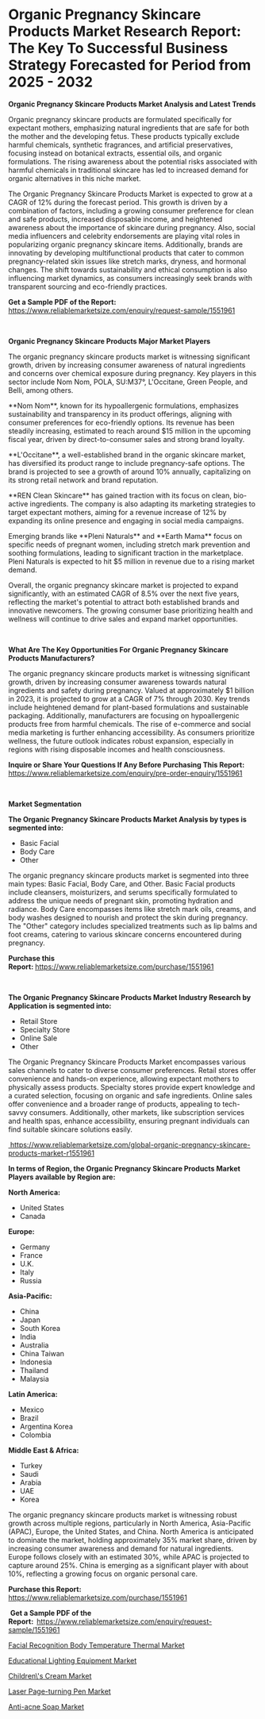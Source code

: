 <p><h1>Organic Pregnancy Skincare Products Market Research Report: The Key To Successful Business Strategy Forecasted for Period from 2025 - 2032</h1></p><p><strong>Organic Pregnancy Skincare Products Market Analysis and Latest Trends</strong></p>
<p><p>Organic pregnancy skincare products are formulated specifically for expectant mothers, emphasizing natural ingredients that are safe for both the mother and the developing fetus. These products typically exclude harmful chemicals, synthetic fragrances, and artificial preservatives, focusing instead on botanical extracts, essential oils, and organic formulations. The rising awareness about the potential risks associated with harmful chemicals in traditional skincare has led to increased demand for organic alternatives in this niche market.</p><p>The Organic Pregnancy Skincare Products Market is expected to grow at a CAGR of 12% during the forecast period. This growth is driven by a combination of factors, including a growing consumer preference for clean and safe products, increased disposable income, and heightened awareness about the importance of skincare during pregnancy. Also, social media influencers and celebrity endorsements are playing vital roles in popularizing organic pregnancy skincare items. Additionally, brands are innovating by developing multifunctional products that cater to common pregnancy-related skin issues like stretch marks, dryness, and hormonal changes. The shift towards sustainability and ethical consumption is also influencing market dynamics, as consumers increasingly seek brands with transparent sourcing and eco-friendly practices.</p></p>
<p><strong>Get a Sample PDF of the Report:&nbsp;</strong> <a href="https://www.reliablemarketsize.com/enquiry/request-sample/1551961?utm_campaign=2041&utm_medium=2&utm_source=Github&utm_content=ia&utm_term=05042025&utm_id=organic-pregnancy-skincare-products">https://www.reliablemarketsize.com/enquiry/request-sample/1551961</a></p>
<p>&nbsp;</p>
<p><strong>Organic Pregnancy Skincare Products Major Market Players</strong></p>
<p><p>The organic pregnancy skincare products market is witnessing significant growth, driven by increasing consumer awareness of natural ingredients and concerns over chemical exposure during pregnancy. Key players in this sector include Nom Nom, POLA, SU:M37°, L'Occitane, Green People, and Belli, among others.</p><p>**Nom Nom**, known for its hypoallergenic formulations, emphasizes sustainability and transparency in its product offerings, aligning with consumer preferences for eco-friendly options. Its revenue has been steadily increasing, estimated to reach around $15 million in the upcoming fiscal year, driven by direct-to-consumer sales and strong brand loyalty.</p><p>**L'Occitane**, a well-established brand in the organic skincare market, has diversified its product range to include pregnancy-safe options. The brand is projected to see a growth of around 10% annually, capitalizing on its strong retail network and brand reputation.</p><p>**REN Clean Skincare** has gained traction with its focus on clean, bio-active ingredients. The company is also adapting its marketing strategies to target expectant mothers, aiming for a revenue increase of 12% by expanding its online presence and engaging in social media campaigns.</p><p>Emerging brands like **Pleni Naturals** and **Earth Mama** focus on specific needs of pregnant women, including stretch mark prevention and soothing formulations, leading to significant traction in the marketplace. Pleni Naturals is expected to hit $5 million in revenue due to a rising market demand.</p><p>Overall, the organic pregnancy skincare market is projected to expand significantly, with an estimated CAGR of 8.5% over the next five years, reflecting the market's potential to attract both established brands and innovative newcomers. The growing consumer base prioritizing health and wellness will continue to drive sales and expand market opportunities.</p></p>
<p>&nbsp;</p>
<p><strong>What Are The Key Opportunities For Organic Pregnancy Skincare Products Manufacturers?</strong></p>
<p><p>The organic pregnancy skincare products market is witnessing significant growth, driven by increasing consumer awareness towards natural ingredients and safety during pregnancy. Valued at approximately $1 billion in 2023, it is projected to grow at a CAGR of 7% through 2030. Key trends include heightened demand for plant-based formulations and sustainable packaging. Additionally, manufacturers are focusing on hypoallergenic products free from harmful chemicals. The rise of e-commerce and social media marketing is further enhancing accessibility. As consumers prioritize wellness, the future outlook indicates robust expansion, especially in regions with rising disposable incomes and health consciousness.</p></p>
<p><strong>Inquire or Share Your Questions If Any Before Purchasing This Report:</strong> <a href="https://www.reliablemarketsize.com/enquiry/pre-order-enquiry/1551961?utm_campaign=2041&utm_medium=2&utm_source=Github&utm_content=ia&utm_term=05042025&utm_id=organic-pregnancy-skincare-products">https://www.reliablemarketsize.com/enquiry/pre-order-enquiry/1551961</a></p>
<p>&nbsp;</p>
<p><strong>Market Segmentation</strong></p>
<p><strong>The Organic Pregnancy Skincare Products Market Analysis by types is segmented into:</strong></p>
<p><ul><li>Basic Facial</li><li>Body Care</li><li>Other</li></ul></p>
<p><p>The organic pregnancy skincare products market is segmented into three main types: Basic Facial, Body Care, and Other. Basic Facial products include cleansers, moisturizers, and serums specifically formulated to address the unique needs of pregnant skin, promoting hydration and radiance. Body Care encompasses items like stretch mark oils, creams, and body washes designed to nourish and protect the skin during pregnancy. The "Other" category includes specialized treatments such as lip balms and foot creams, catering to various skincare concerns encountered during pregnancy.</p></p>
<p><strong>Purchase this Report:&nbsp;</strong><a href="https://www.reliablemarketsize.com/purchase/1551961?utm_campaign=2041&utm_medium=2&utm_source=Github&utm_content=ia&utm_term=05042025&utm_id=organic-pregnancy-skincare-products">https://www.reliablemarketsize.com/purchase/1551961</a></p>
<p>&nbsp;</p>
<p><strong>The Organic Pregnancy Skincare Products Market Industry Research by Application is segmented into:</strong></p>
<p><ul><li>Retail Store</li><li>Specialty Store</li><li>Online Sale</li><li>Other</li></ul></p>
<p><p>The Organic Pregnancy Skincare Products Market encompasses various sales channels to cater to diverse consumer preferences. Retail stores offer convenience and hands-on experience, allowing expectant mothers to physically assess products. Specialty stores provide expert knowledge and a curated selection, focusing on organic and safe ingredients. Online sales offer convenience and a broader range of products, appealing to tech-savvy consumers. Additionally, other markets, like subscription services and health spas, enhance accessibility, ensuring pregnant individuals can find suitable skincare solutions easily.</p></p>
<p><a href="https://www.reliablemarketsize.com/global-organic-pregnancy-skincare-products-market-r1551961?utm_campaign=2041&utm_medium=2&utm_source=Github&utm_content=ia&utm_term=05042025&utm_id=organic-pregnancy-skincare-products">&nbsp;https://www.reliablemarketsize.com/global-organic-pregnancy-skincare-products-market-r1551961</a></p>
<p><strong>In terms of Region, the Organic Pregnancy Skincare Products Market Players available by Region are:</strong></p>
<p>
    <p> <strong> North America: </strong>
        <ul>
            <li>United States</li>
            <li>Canada</li>
        </ul>
        </p> 
    <p> <strong> Europe: </strong>
        <ul>
            <li>Germany</li>
            <li>France</li>
            <li>U.K.</li>
            <li>Italy</li>
            <li>Russia</li>
        </ul>
        </p> 
    <p> <strong> Asia-Pacific: </strong>
        <ul>
            <li>China</li>
            <li>Japan</li>
            <li>South Korea</li>
            <li>India</li>
            <li>Australia</li>
            <li>China Taiwan</li>
            <li>Indonesia</li>
            <li>Thailand</li>
            <li>Malaysia</li>
        </ul>
        </p> 
    <p> <strong> Latin America: </strong>
        <ul>
            <li>Mexico</li>
            <li>Brazil</li>
            <li>Argentina Korea</li>
            <li>Colombia</li>
        </ul>
        </p> 
    <p> <strong> Middle East & Africa: </strong>
        <ul>
            <li>Turkey</li>
            <li>Saudi</li>
            <li>Arabia</li>
            <li>UAE</li>
            <li>Korea</li>
        </ul>
    </p>
    </p>
<p><p>The organic pregnancy skincare products market is witnessing robust growth across multiple regions, particularly in North America, Asia-Pacific (APAC), Europe, the United States, and China. North America is anticipated to dominate the market, holding approximately 35% market share, driven by increasing consumer awareness and demand for natural ingredients. Europe follows closely with an estimated 30%, while APAC is projected to capture around 25%. China is emerging as a significant player with about 10%, reflecting a growing focus on organic personal care.</p></p>
<p><strong>Purchase this Report: </strong><a href="https://www.reliablemarketsize.com/purchase/1551961?utm_campaign=2041&utm_medium=2&utm_source=Github&utm_content=ia&utm_term=05042025&utm_id=organic-pregnancy-skincare-products">https://www.reliablemarketsize.com/purchase/1551961</a></p>
<p>&nbsp;<strong>Get a Sample PDF of the Report:&nbsp;&nbsp;</strong><a href="https://www.reliablemarketsize.com/enquiry/request-sample/1551961?utm_campaign=2041&utm_medium=2&utm_source=Github&utm_content=ia&utm_term=05042025&utm_id=organic-pregnancy-skincare-products">https://www.reliablemarketsize.com/enquiry/request-sample/1551961</a></p>
<p><strong></strong></p>
<p><p><a href="https://github.com/vasosblenksk/Market-Research-Report-List-1/blob/main/facial-recognition-body-temperature-thermal-market.md?utm_campaign=2041&utm_medium=2&utm_source=Github&utm_content=ia&utm_term=05042025&utm_id=organic-pregnancy-skincare-products">Facial Recognition Body Temperature Thermal Market</a></p><p><a href="https://github.com/merzafairy04/Market-Research-Report-List-1/blob/main/educational-lighting-equipment-market.md?utm_campaign=2041&utm_medium=2&utm_source=Github&utm_content=ia&utm_term=05042025&utm_id=organic-pregnancy-skincare-products">Educational Lighting Equipment Market</a></p><p><a href="https://github.com/ashepherd82/Market-Research-Report-List-7/blob/main/childrens-cream-market.md?utm_campaign=2041&utm_medium=2&utm_source=Github&utm_content=ia&utm_term=05042025&utm_id=organic-pregnancy-skincare-products">Children\'s Cream Market</a></p><p><a href="https://github.com/viohlbrenksf/Market-Research-Report-List-1/blob/main/laser-page-turning-pen-market.md?utm_campaign=2041&utm_medium=2&utm_source=Github&utm_content=ia&utm_term=05042025&utm_id=organic-pregnancy-skincare-products">Laser Page-turning Pen Market</a></p><p><a href="https://github.com/ifsahvadenah/Market-Research-Report-List-1/blob/main/anti-acne-soap-market.md?utm_campaign=2041&utm_medium=2&utm_source=Github&utm_content=ia&utm_term=05042025&utm_id=organic-pregnancy-skincare-products">Anti-acne Soap Market</a></p></p>
